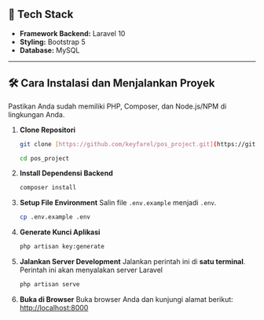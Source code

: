 ## 🚀 Tech Stack

- **Framework Backend:** Laravel 10
- **Styling:** Bootstrap 5
- **Database:** MySQL

---

## 🛠️ Cara Instalasi dan Menjalankan Proyek

Pastikan Anda sudah memiliki PHP, Composer, dan Node.js/NPM di lingkungan Anda.

1. **Clone Repositori**
   ```bash
   git clone [https://github.com/keyfarel/pos_project.git](https://github.com/keyfarel/compfest-sea-submission.git)
   ```

    ```bash
   cd pos_project
   ```

2. **Install Dependensi Backend**
   ```bash
   composer install
   ```

3. **Setup File Environment**
   Salin file `.env.example` menjadi `.env`.
   ```bash
   cp .env.example .env
   ```

4. **Generate Kunci Aplikasi**
   ```bash
   php artisan key:generate
   ```

5. **Jalankan Server Development**
   Jalankan perintah ini di **satu terminal**. Perintah ini akan menyalakan server Laravel
   ```bash
   php artisan serve 
   ```

6. **Buka di Browser**
   Buka browser Anda dan kunjungi alamat berikut:
   [http://localhost:8000](http://localhost:8000)
